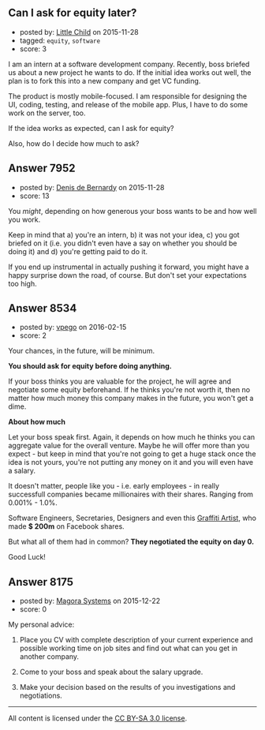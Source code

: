## Can I ask for equity later?

- posted by: [Little Child](https://stackexchange.com/users/2134591/little-child) on 2015-11-28
- tagged: `equity`, `software`
- score: 3

I am an intern at a software development company. Recently, boss briefed us about a new project he wants to do. If the initial idea works out well, the plan is to fork this into a new company and get VC funding.  

The product is mostly mobile-focused. I am responsible for designing the UI, coding, testing, and release of the mobile app. Plus, I have to do some work on the server, too.  

If the idea works as expected, can I ask for equity?  

Also, how do I decide how much to ask?


## Answer 7952

- posted by: [Denis de Bernardy](https://stackexchange.com/users/182468/denis-de-bernardy) on 2015-11-28
- score: 13

You *might*, depending on how generous your boss wants to be and how well you work.

Keep in mind that a) you're an intern, b) it was not your idea, c) you got briefed on it (i.e. you didn't even have a say on whether you should be doing it) and d) you're getting paid to do it.

If you end up instrumental in actually pushing it forward, you might have a happy surprise down the road, of course. But don't set your expectations too high.


## Answer 8534

- posted by: [vpego](https://stackexchange.com/users/7073322/vpego) on 2016-02-15
- score: 2

<p>Your chances, in the future, will be minimum. </p>

<p><strong>You should ask for equity before doing anything.</strong> </p>

<p>If your boss thinks you are valuable for the project, he will agree and negotiate some equity beforehand. If he thinks you're not worth it, then no matter how much money this company makes in the future, you won't get a dime.</p>

<p><strong>About how much</strong> </p>

<p>Let your boss speak first. Again, it depends on how much he thinks you can aggregate value for the overall venture. Maybe he will offer more than you expect - but keep in mind that you're not going to get a huge stack once the idea is not yours, you're not putting any money on it and you will even have a salary.</p>

<p>It doesn't matter, people like you - i.e. early employees - in really successfull companies became millionaires with their shares. Ranging from 0.001% - 1.0%.</p>

<p>Software Engineers, Secretaries, Designers and even this <a href="http://www.thedailybeast.com/articles/2012/02/03/david-choe-facebook-s-millionaire-graffiti-artist.html" rel="nofollow">Graffiti Artist</a>, who made <strong>$ 200m</strong> on Facebook shares. </p>

<p>But what all of them had in common? <strong>They negotiated the equity on day 0.</strong></p>

<p>Good Luck!</p>



## Answer 8175

- posted by: [Magora Systems](https://stackexchange.com/users/7052871/magora-systems) on 2015-12-22
- score: 0

My personal advice:

1. Place you CV with complete description of your current experience and possible working time on job sites and find out what can you get in another company.

2. Come to your boss and speak about the salary upgrade.

3. Make your decision based on the results of you investigations and negotiations. 



---

All content is licensed under the [CC BY-SA 3.0 license](https://creativecommons.org/licenses/by-sa/3.0/).
